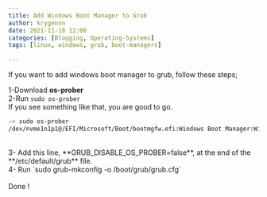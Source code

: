 ```yaml
---
title: Add Windows Boot Manager to Grub
author: krygennn
date: 2021-11-18 12:00
categories: [Blogging, Operating-Systems]
tags: [linux, windows, grub, boot-managers]

---
```


If you want to add windows boot manager to grub, follow these steps;

1-Download **os-prober**<br>
2-Run `sudo os-prober`<br>
If you see something like that, you are good to go.
```bash
-> sudo os-prober
/dev/nvme1n1p1@/EFI/Microsoft/Boot/bootmgfw.efi:Windows Boot Manager:Windows:efi
```
<br>
3- Add this line, **GRUB_DISABLE_OS_PROBER=false**, at the end of the **/etc/default/grub** file.<br>
4- Run `sudo grub-mkconfig -o /boot/grub/grub.cfg`<br>
<br>
Done !
